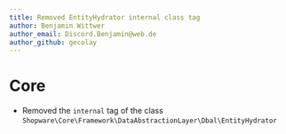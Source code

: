 ```yaml
---
title: Removed EntityHydrator internal class tag
author: Benjamin Wittwer
author_email: Discord.Benjamin@web.de
author_github: gecolay
---
```

# Core
* Removed the `internal` tag of the class `Shopware\Core\Framework\DataAbstractionLayer\Dbal\EntityHydrator`
